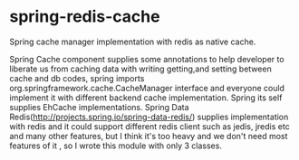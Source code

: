 spring-redis-cache
==================

Spring cache manager implementation with redis as native cache.

 Spring Cache component supplies some annotations to help developer to liberate us from caching data with writing
 getting,and setting  between cache and db codes, spring imports org.springframework.cache.CacheManager interface
 and everyone could implement it with different backend cache implementation. Spring its self supplies EhCache
 implementations. Spring Data Redis(http://projects.spring.io/spring-data-redis/) supplies implementation with redis
 and it could support different redis client such as jedis, jredis etc and many other features, but I think it's too
 heavy and we don't need  most features of it , so I wrote this module with only 3 classes.



